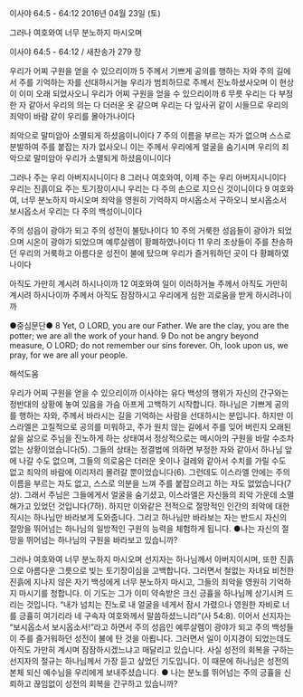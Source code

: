 이사야 64:5 - 64:12 
2016년 04월 23일 (토)

그러나 여호와여 너무 분노하지 마시오며



이사야 64:5 - 64:12 / 새찬송가 279 장


우리가 어찌 구원을 얻을 수 있으리이까
5 주께서 기쁘게 공의를 행하는 자와 주의 길에서 주를 기억하는 자를 선대하시거늘 우리가 범죄하므로 주께서 진노하셨사오며 이 현상이 이미 오래 되었사오니 우리가 어찌 구원을 얻을 수 있으리이까 6 무릇 우리는 다 부정한 자 같아서 우리의 의는 다 더러운 옷 같으며 우리는 다 잎사귀 같이 시들므로 우리의 죄악이 바람 같이 우리를 몰아가나이다

죄악으로 말미암아 소멸되게 하셨음이니이다
7 주의 이름을 부르는 자가 없으며 스스로 분발하여 주를 붙잡는 자가 없사오니 이는 주께서 우리에게 얼굴을 숨기시며 우리의 죄악으로 말미암아 우리가 소멸되게 하셨음이니이다

그러나 주는 우리 아버지시니이다
8 그러나 여호와여, 이제 주는 우리 아버지시니이다 우리는 진흙이요 주는 토기장이시니 우리는 다 주의 손으로 지으신 것이니이다 9 여호와여, 너무 분노하지 마시오며 죄악을 영원히 기억하지 마시옵소서 구하오니 보시옵소서 보시옵소서 우리는 다 주의 백성이니이다

주의 성읍이 광야가 되고 주의 성전이 불탔나이다
10 주의 거룩한 성읍들이 광야가 되었으며 시온이 광야가 되었으며 예루살렘이 황폐하였나이다 11 우리 조상들이 주를 찬송하던 우리의 거룩하고 아름다운 성전이 불에 탔으며 우리가 즐거워하던 곳이 다 황폐하였나이다

아직도 가만히 계시려 하시나이까
12 여호와여 일이 이러하거늘 주께서 아직도 가만히 계시려 하시나이까 주께서 아직도 잠잠하시고 우리에게 심한 괴로움을 받게 하시려나이까

●중심문단● 8 Yet, O LORD, you are our Father. We are the clay, you are the potter; we are all the work of your hand. 9 Do not be angry beyond measure, O LORD; do not remember our sins forever. Oh, look upon us, we pray, for we are all your people.

해석도움





우리가 어찌 구원을 얻을 수 있으리이까
이사야는 유다 백성의 행위가 자신의 간구와는 정반대의 상황에 놓여 있음을 가슴 아프게 고백하기 시작합니다. 하나님은 기쁘게 공의를 행하는 자와, 주께서 바라시는 길을 기억하는 사람을 선대하시는 분입니다. 하지만 이스라엘은 고질적으로 공의를 미워하고, 주가 원치 않는 길에서 주를 잊어 버린지 오래된 삶을 삶으로 주님을 진노하게 하는 상태여서 정상적으로는 메시아의 구원을 바랄 수조차 없는 상황이었습니다(5). 그들의 상태는 정결법에 의하면 부정한 자와 같아서 하나님 앞에 나갈 수도 없으며, 그들의 의로움은 더러운 옷이나 걸레와 같아서 수치를 가릴 수도 없고 죄악의 바람에 이리저리 몰려갈 뿐이었습니다(6). 그런데도 이스라엘 안에는 주의 이름을 부르는 자도 없고, 스스로 의분을 느껴 주를 붙잡으려고 하는 자도 없었습니다(7상). 그래서 주님은 그들에게서 얼굴을 숨기셨고, 이스라엘은 자신들의 죄악 가운데 소멸해가고 있었던 것입니다(7하). 하지만 이와같은 전적으로 절망적인 인간의 죄악에 대한 직시는 하나님만 바라보게 도와줍니다. 그리고 하나님만 바라보는 자는 반드시 자신의 절망을 뛰어넘는 하나님의 일방적인 구원의 능력을 체험하게 됩니다.
●나는 자신의 절망을 뛰어넘는 하나님의 구원을 바라보고 있습니까?

그러나 여호와여 너무 분노하지 마시오며
선지자는 하나님께서 아버지이시며, 또한 진흙으로 아름다운 그릇으로 빚는 토기장이심을 고백합니다. 그러면서 철없는 자녀요 비천한 진흙에 지나지 않은 자기 백성에게 너무 분노하지 마시고, 그들의 죄악을 영원히 기억하지 마시기를 청합니다. 이 기도는 그가 이미 약속받은 크신 긍휼을 하나님께 상기시켜 드리는 것입니다. “내가 넘치는 진노로 내 얼굴을 네게서 잠시 가렸으나 영원한 자비로 너를 긍휼히 여기리라 네 구속자 여호와께서 말씀하셨느니라”(사 54:8). 이어서 선지자는 “보시옵소서 보시옵소서!”라고 하면서 주의 성읍인 예루살렘이 광야가 되고 주의 백성들이 주를 즐거워하던 성전이 불에 탄 것을 아룁니다. 그러면서 일이 이지경이 되었는데도 아직도 가만히 계시며 잠잠하시겠느냐고 매달리고 있습니다. 사실 성전의 회복을 구하는 선지자의 절규는 하나님께서 가장 듣고 싶었던 기도입니다. 이 때문에 하나님은 성전의 본체 되신 예수님을 우리에게 보내주셨습니다.
● 나는 분노를 뛰어넘는 주의 긍휼을 신뢰하고 끊임없이 성전의 회복을 간구하고 있습니까?